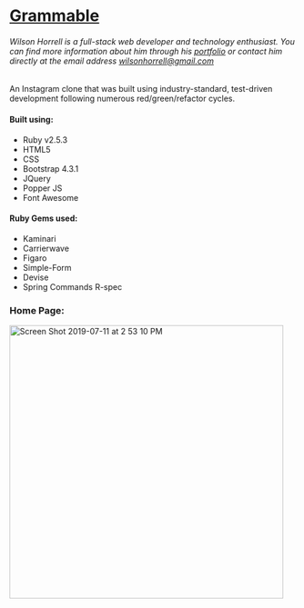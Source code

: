 # [Grammable](https://grammable-wilson-horrell.herokuapp.com/)

###### *Wilson Horrell is a full-stack web developer and technology enthusiast. You can find more information about him through his [portfolio](https://wilsonhorrell.netlify.com/) or contact him directly at the email address wilsonhorrell@gmail.com*

An Instagram clone that was built using industry-standard, test-driven development following numerous red/green/refactor cycles.

#### Built using:
- Ruby v2.5.3
- HTML5
- CSS
- Bootstrap 4.3.1
- JQuery
- Popper JS
- Font Awesome


#### Ruby Gems used:
- Kaminari
- Carrierwave
- Figaro
- Simple-Form
- Devise
- Spring Commands R-spec


### Home Page:
<img width="481" alt="Screen Shot 2019-07-11 at 2 53 10 PM" src="https://user-images.githubusercontent.com/44242436/61080884-a311b700-a3eb-11e9-8cf7-41726c9c375d.png">


